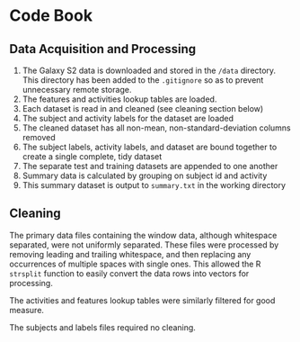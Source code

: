 # Code Book

## Data Acquisition and Processing

1. The Galaxy S2 data is downloaded and stored in the `/data` directory. This directory
has been added to the `.gitignore` so as to prevent unnecessary remote storage.
2. The features and activities lookup tables are loaded.
3. Each dataset is read in and cleaned (see cleaning section below)
4. The subject and activity labels for the dataset are loaded
5. The cleaned dataset has all non-mean, non-standard-deviation columns removed
6. The subject labels, activity labels, and dataset are bound together to create
a single complete, tidy dataset
7. The separate test and training datasets are appended to one another
8. Summary data is calculated by grouping on subject id and activity
9. This summary dataset is output to `summary.txt` in the working directory

## Cleaning

The primary data files containing the window data, although whitespace separated,
were not uniformly separated. These files were processed by removing leading and
trailing whitespace, and then replacing any occurrences of multiple spaces with
single ones. This allowed the R `strsplit` function to easily convert the data
rows into vectors for processing.
  
The activities and features lookup tables were similarly filtered for good measure.
  
The subjects and labels files required no cleaning.
